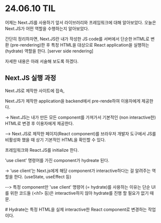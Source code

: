 # 24.06.10 TIL
어제는 Next.JS를 사용하기 앞서 라이브러리와 프레임워크에 대해 알아보았다.
오늘은 Next.JS가 어떤 역할을 수행하는지 알아보았다.

간단히 정리하자면, Next.JS란 내가 작성한 JS code를 서버에서 단순한 HTML로 변환 (pre-rendering)한 후 특정 HTML을 대상으로 React application을 실행하는 (hydrate) 역할을 한다.
[server side rendering]

자세한 내용은 아래 서술해 보도록 하겠다.

## Next.JS 실행 과정

Next.JS로 제작한 사이트에 접속,

Next.JS가 제작한 application을 backend에서 pre-rende하여 이용자에게 제공한다.

-> Next.JS는 내가 만든 모든 component를 가져가서 기본적인 (non interactive한) HTML로 변경 후 이용자에게 제공한다.

--> Next.JS로 제작한 페이지(React component)를 브라우저 개발자 도구에서 JS를 비활성화 했을 때 상기 기본적인 HTML을 확인할 수 있다.

프레임워크와 React.JS를 initialize 한다.

'use client' 명령어를 가진 component가 hydreate 된다.

-> ‘use client’는 Next.js에게 해당 component가 interactive하다는 걸 알려주는 역할을 한다. (useState, useEffect 등)

--> 특정 component만 'use client' 명령어 (= hydrate)를 사용하는 이유는 단순 UI를 위한 코드들 (<*h1*> 등)은 interactive하지 않아 hydrate를 진행 할 필요가 없기 때문.

*#* Hydrate는 특정 HTML을 실제 interactive한 React component로 변경하는 작업이다.


